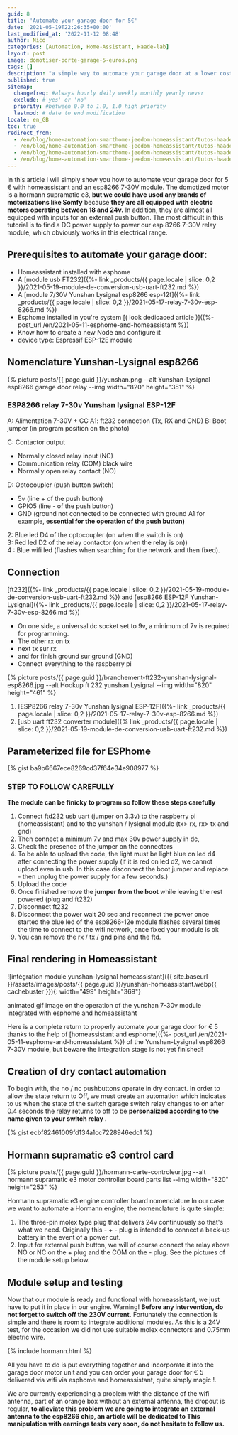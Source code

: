 ```yaml
---
guid: 8
title: 'Automate your garage door for 5€'
date: '2021-05-19T22:26:35+00:00'
last_modified_at: '2022-11-12 08:48'
author: Nico
categories: [Automation, Home-Assistant, Haade-lab]
layout: post
image: domotiser-porte-garage-5-euros.png
tags: []
description: "a simple way to automate your garage door at a lower cost"
published: true
sitemap:
  changefreq: #always hourly daily weekly monthly yearly never
  exclude: #'yes' or 'no'
  priority: #between 0.0 to 1.0, 1.0 high priority
  lastmod: # date to end modification
locale: en_GB
toc: true
redirect_from:
  - /en/blog/home-automation-smarthome-jeedom-homeassistant/tutos-haade-lab/domotiser-sa-porte-de-garage-pour-5e/
  - /en/blog/home-automation-smarthome-jeedom-homeassistant/tutos-haade-lab/home-assistant/domotiser-sa-porte-de-garage-pour-5e/
  - /en/blog/home-automation-smarthome-jeedom-homeassistant/tutos-haade-lab/domotiser-sa-porte-de-garage-pour-5e/2/
  - /en/blog/home-automation-smarthome-jeedom-homeassistant/tutos-haade-lab/domotiser-sa-porte-de-garage-pour-5e/3/
---
```


In this article I will simply show you how to automate your garage door for 5 € with homeassistant and an esp8266 7-30V module. The domotized motor is a hormann supramatic e3, **but we could have used any brands of motorizations like Somfy** because **they are all equipped with electric motors operating between 18 and 24v.** In addition, they are almost all equipped with inputs for an external push button. The most difficult in this tutorial is to find a DC power supply to power our esp 8266 7-30V relay module, which obviously works in this electrical range.

## Prerequisites to automate your garage door:

- Homeassistant installed with esphome
- A [module usb FT232]({%- link _products/{{ page.locale | slice: 0,2 }}/2021-05-19-module-de-conversion-usb-uart-ft232.md %})
- A [module 7/30V Yunshan Lysignal esp8266 esp-12f]({%- link _products/{{ page.locale | slice: 0,2 }}/2021-05-17-relay-7-30v-esp-8266.md %})
- Esphome installed in you're system [( look dedicaced article )]({%- post_url /en/2021-05-11-esphome-and-homeassistant %})
- Know how to create a new Node and configure it
- device type: Espressif ESP-12E module

## Nomenclature Yunshan-Lysignal esp8266

{% picture posts/{{ page.guid }}/yunshan.png --alt Yunshan-Lysignal esp8266 garage door relay --img width="820" height="351" %}<br>

### ESP8266 relay 7-30v Yunshan lysignal ESP-12F

A: Alimentation 7-30V + CC
A1: ft232 connection (Tx, RX and GND)
B: Boot jumper (in program position on the photo)

C: Contactor output
- Normally closed relay input (NC)
- Communication relay (COM) black wire
- Normally open relay contact (NO)

D: Optocoupler (push button switch)
- 5v (line + of the push button)
- GPIO5 (line - of the push button)
- GND (ground not connected to be connected with ground A1 for example, **essential for the operation of the push button)**

2: Blue led D4 of the optocoupler (on when the switch is on)  
3: Red led D2 of the relay contactor (on when the relay is on))  
4 : Blue wifi led (flashes when searching for the network and then fixed).

## Connection

[ft232]({%- link _products/{{ page.locale | slice: 0,2 }}/2021-05-19-module-de-conversion-usb-uart-ft232.md %}) and [esp8266 ESP-12F Yunshan-Lysignal]({%- link _products/{{ page.locale | slice: 0,2 }}/2021-05-17-relay-7-30v-esp-8266.md %})

- On one side, a universal dc socket set to 9v, a minimum of 7v is required for programming.
- The other rx on tx
- next tx sur rx
- and for finish ground sur ground (GND)
- Connect everything to the raspberry pi

{% picture posts/{{ page.guid }}/branchement-ft232-yunshan-lysignal-esp8266.jpg --alt Hookup ft 232 yunshan Lysignal --img width="820" height="461" %}

1. [ESP8266 relay 7-30v Yunshan lysignal ESP-12F]({%- link _products/{{ page.locale | slice: 0,2 }}/2021-05-17-relay-7-30v-esp-8266.md %})
2. [usb uart ft232 converter module]({% link _products/{{ page.locale | slice: 0,2 }}/2021-05-19-module-de-conversion-usb-uart-ft232.md %})

## Parameterized file for ESPhome

{% gist ba9b6667ece8269cd37f64e34e908977 %}

### STEP TO FOLLOW CAREFULLY

**The module can be finicky to program so follow these steps carefully**

1. Connect ftd232 usb uart (jumper on 3.3v) to the raspberry pi (homeassistant) and to the yunshan / lysignal module (tx> rx, rx> tx and gnd)
2. Then connect a minimum 7v and max 30v power supply in dc,
3. Check the presence of the jumper on the connectors
4. To be able to upload the code, the light must be light blue on led d4 after connecting the power supply (if it is red on led d2, we cannot upload even in usb. In this case disconnect the boot jumper and replace - then unplug the power supply for a few seconds.)
5. Upload the code
6. Once finished remove the **jumper from the boot** while leaving the rest powered (plug and ft232)
7. Disconnect ft232
8. Disconnect the power wait 20 sec and reconnect the power once started the blue led of the esp8266-12e module flashes several times the time to connect to the wifi network, once fixed your module is ok
9. You can remove the rx / tx / gnd pins and the ftd.

## Final rendering in Homeassistant

![intégration module yunshan-lysignal homeassistant]({{ site.baseurl }}/assets/images/posts/{{ page.guid }}/yunshan-homeassistant.webp{{ cachebuster }}){: width="499" height="369"}

animated gif image on the operation of the yunshan 7-30v module integrated with esphome and homeassistant

Here is a complete return to properly automate your garage door for € 5 thanks to the help of [homeassistant and esphome]({%- post_url /en/2021-05-11-esphome-and-homeassistant %}) of the Yunshan-Lysignal esp8266 7-30V module, but beware the integration stage is not yet finished!

## Creation of dry contact automation

To begin with, the no / nc pushbuttons operate in dry contact. In order to allow the state return to Off, we must create an automation which indicates to us when the state of the switch garage switch relay changes to on after 0.4 seconds the relay returns to off to be **personalized according to the name given to your switch relay .**

{% gist ecbf82461009fd134a1cc7228946edc1 %}

## Hormann supramatic e3 control card

{% picture posts/{{ page.guid }}/hormann-carte-controleur.jpg --alt hormann supramatic e3 motor controller board parts list --img width="820" height="253" %}

Hormann supramatic e3 engine controller board nomenclature
In our case we want to automate a Hormann engine, the nomenclature is quite simple:

1. The three-pin molex type plug that delivers 24v continuously so that's what we need. Originally this - + - plug is intended to connect a back-up battery in the event of a power cut.
2. Input for external push button, we will of course connect the relay above NO or NC on the + plug and the COM on the - plug. See the pictures of the module setup below.

## Module setup and testing

Now that our module is ready and functional with homeassistant, we just have to put it in place in our engine. Warning! **Before any intervention, do not forget to switch off the 230V current.** Fortunately the connection is simple and there is room to integrate additional modules. As this is a 24V test, for the occasion we did not use suitable molex connectors and 0.75mm electric wire.

{% include hormann.html %}

All you have to do is put everything together and incorporate it into the garage door motor unit and you can order your garage door for € 5 delivered via wifi via esphome and homeassistant, quite simply magic !.

We are currently experiencing a problem with the distance of the wifi antenna, part of an orange box without an external antenna, the dropout is regular, **to alleviate this problem we are going to integrate an external antenna to the esp8266 chip, an article will be dedicated to This manipulation with earnings tests very soon, do not hesitate to follow us.**
